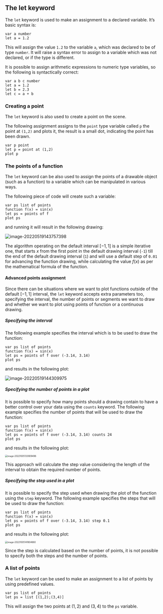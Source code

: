## The **let** keyword

The `let` keyword is used to make an assignment to a declared variable. It’s basic syntax is:

```
var a number
let a = 1.2
```

This will assign the value `1.2` to the variable `a`, which was declared to be of type `number`. It will raise a syntax error to assign to a variable which was not declared, or if the type is different.

It is possible to assign arithmetic expressions to numeric type variables, so the following is syntactically correct:

```
var a b c number
let a = 1.2
let b = 2.3
let c = a + b
```

### Creating a point

The `let` keyword is also used to create a point on the scene.

The following assignment assigns to the `point` type variable called `p` the point at `(1,2)` and plots it, the result is a small dot, indicating the point has been drawn.

```
var p point
let p = point at (1,2)
plot p
```

### The points of a function

The `let` keyword can be also used to assign the points of a drawable object (such as a function) to a variable which can be manipulated in various ways.

The following piece of code will create such a variable:

```
var ps list of points
function f(x) = sin(x)
let ps = points of f 
plot ps
```

and running it will result in the following drawing:

![image-20220519143757398](/home/fld/work/p/funkplot/help/mds/imgs/let_1.png)

The algorithm operating on the default interval $[-1, 1]$ is a simple iterative one, that starts $x$ from the first point in the default drawing interval (`-1`) till the end of the default drawing interval (`1`) and will use a default step of `0.01` for advancing the function drawing, while calculating the value $f(x)$ as per the mathematical formula of the function.

#### Advanced points assignment

Since there can be situations where we want to plot functions outside of the default $[-1, 1]$ interval, the `let` keyword accepts extra parameters too, specifying the interval, the number of points or segments we want to draw and whether we want to plot using points of function or a continuous drawing.

##### Specifying the interval

The following example specifies the interval which is to be used to draw the function:

```
var ps list of points
function f(x) = sin(x)
let ps = points of f over (-3.14, 3.14)
plot ps
```

and results in the following plot:

![image-20220519144309975](/home/fld/work/p/funkplot/help/mds/imgs/let_2.png)

##### Specifying the number of points in a plot

It is possible to specify how many points should a drawing contain to have a better control over your data using the `counts` keyword. The following example specifies the number of points that will be used to draw the function:

```
var ps list of points
function f(x) = sin(x)
let ps = points of f over (-3.14, 3.14) counts 24
plot ps
```

and results in the following plot:

<img src="/home/fld/work/p/funkplot/help/mds/imgs/let_3.png" alt="image-20221005133909496" style="zoom:50%;" />

This approach will calculate the step value considering the length of the interval to obtain the required number of points.

##### Specifying the step used in a plot

It is possible to specify the step used when drawing the plot of the function using the `step` keyword. The following example specifies the steps that will be used to draw the function:

```
var ps list of points
function f(x) = sin(x)
let ps = points of f over (-3.14, 3.14) step 0.1
plot ps
```

and results in the following plot:

<img src="/home/fld/work/p/funkplot/help/mds/imgs/let_4.png" alt="image-20221005141804680" style="zoom:50%;" />

Since the step is calculated based on the number of points, it is not possible to specify both the steps and the number of points.

### A list of points

The `let` keyword can be used to make an assignment to a list of points by using predefined values.

```
var ps list of points
let ps = list [(1,2);(3,4)]
```

This will assign the two points at $(1,2)$ and $(3,4)$ to the `ps` variable.